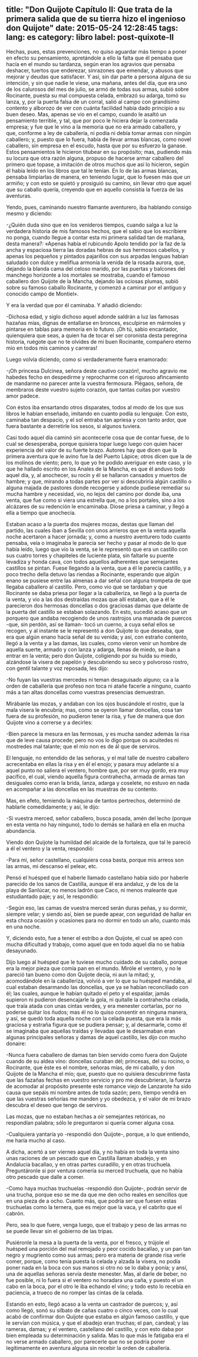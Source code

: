 title: "Don Quijote Capítulo II: Que trata de la primera salida que de su tierra hizo el ingenioso don Quijote"
date: 2015-05-24 12:28:45
tags:
lang: es
category: libro
label: post-quixote-II
---

Hechas, pues, estas prevenciones, no quiso aguardar más tiempo a poner en efecto su pensamiento, apretándole a ello la falta que él pensaba que hacía en el mundo su tardanza, según eran los agravios que pensaba deshacer, tuertos que enderezar, sinrazones que emendar, y abusos que mejorar y deudas que satisfacer. Y así, sin dar parte a persona alguna de su intención, y sin que nadie le viese, una mañana, antes del día, que era uno de los calurosos del mes de julio, se armó de todas sus armas, subió sobre Rocinante, puesta su mal compuesta celada, embrazó su adarga, tomó su lanza, y, por la puerta falsa de un corral, salió al campo con grandísimo contento y alborozo de ver con cuánta facilidad había dado principio a su buen deseo. Mas, apenas se vio en el campo, cuando le asaltó un pensamiento terrible, y tal, que por poco le hiciera dejar la comenzada empresa; y fue que le vino a la memoria que no era armado caballero, y que, conforme a ley de caballería, ni podía ni debía tomar armas con ningún caballero; y, puesto que lo fuera, había de llevar armas blancas, como novel caballero, sin empresa en el escudo, hasta que por su esfuerzo la ganase. Estos pensamientos le hicieron titubear en su propósito; mas, pudiendo más su locura que otra razón alguna, propuso de hacerse armar caballero del primero que topase, a imitación de otros muchos que así lo hicieron, según él había leído en los libros que tal le tenían. En lo de las armas blancas, pensaba limpiarlas de manera, en teniendo lugar, que lo fuesen más que un armiño; y con esto se quietó y prosiguió su camino, sin llevar otro que aquel que su caballo quería, creyendo que en aquello consistía la fuerza de las aventuras.

Yendo, pues, caminando nuestro flamante aventurero, iba hablando consigo mesmo y diciendo:

-¿Quién duda sino que en los venideros tiempos, cuando salga a luz la verdadera historia de mis famosos hechos, que el sabio que los escribiere no ponga, cuando llegue a contar esta mi primera salidad tan de mañana, desta manera?: «Apenas había el rubicundo Apolo tendido por la faz de la ancha y espaciosa tierra las doradas hebras de sus hermosos cabellos, y apenas los pequeños y pintados pajarillos con sus arpadas lenguas habían saludado con dulce y meliflua armonía la venida de la rosada aurora, que, dejando la blanda cama del celoso marido, por las puertas y balcones del manchego horizonte a los mortales se mostraba, cuando el famoso caballero don Quijote de la Mancha, dejando las ociosas plumas, subió sobre su famoso caballo Rocinante, y comenzó a caminar por el antiguo y conocido campo de Montiel».

Y era la verdad que por él caminaba. Y añadió diciendo:

-Dichosa edad, y siglo dichoso aquel adonde saldrán a luz las famosas hazañas mías, dignas de entallarse en bronces, esculpirse en mármoles y pintarse en tablas para memoria en lo futuro. ¡Oh tú, sabio encantador, quienquiera que seas, a quien ha de tocar el ser coronista desta peregrina historia, ruégote que no te olvides de mi buen Rocinante, compañero eterno mío en todos mis caminos y carreras!

Luego volvía diciendo, como si verdaderamente fuera enamorado:

-¡Oh princesa Dulcinea, señora deste cautivo corazón!, mucho agravio me habedes fecho en despedirme y reprocharme con el riguroso afincamiento de mandarme no parecer ante la vuestra fermosura. Plégaos, señora, de membraros deste vuestro sujeto corazón, que tantas cuitas por vuestro amor padece.

Con éstos iba ensartando otros disparates, todos al modo de los que sus libros le habían enseñado, imitando en cuanto podía su lenguaje. Con esto, caminaba tan despacio, y el sol entraba tan apriesa y con tanto ardor, que fuera bastante a derretirle los sesos, si algunos tuviera.

Casi todo aquel día caminó sin acontecerle cosa que de contar fuese, de lo cual se desesperaba, porque quisiera topar luego luego con quien hacer experiencia del valor de su fuerte brazo. Autores hay que dicen que la primera aventura que le avino fue la del Puerto Lápice; otros dicen que la de los molinos de viento; pero, lo que yo he podido averiguar en este caso, y lo que he hallado escrito en los Anales de la Mancha, es que él anduvo todo aquel día, y, al anochecer, su rocín y él se hallaron cansados y muertos de hambre; y que, mirando a todas partes por ver si descubriría algún castillo o alguna majada de pastores donde recogerse y adonde pudiese remediar su mucha hambre y necesidad, vio, no lejos del camino por donde iba, una venta, que fue como si viera una estrella que, no a los portales, sino a los alcázares de su redención le encaminaba. Diose priesa a caminar, y llegó a ella a tiempo que anochecía.

Estaban acaso a la puerta dos mujeres mozas, destas que llaman del partido, las cuales iban a Sevilla con unos arrieros que en la venta aquella noche acertaron a hacer jornada; y, como a nuestro aventurero todo cuanto pensaba, veía o imaginaba le parecía ser hecho y pasar al modo de lo que había leído, luego que vio la venta, se le representó que era un castillo con sus cuatro torres y chapiteles de luciente plata, sin faltarle su puente levadiza y honda cava, con todos aquellos adherentes que semejantes castillos se pintan. Fuese llegando a la venta, que a él le parecía castillo, y a poco trecho della detuvo las riendas a Rocinante, esperando que algún enano se pusiese entre las almenas a dar señal con alguna trompeta de que llegaba caballero al castillo. Pero, como vio que se tardaban y que Rocinante se daba priesa por llegar a la caballeriza, se llegó a la puerta de la venta, y vio a las dos destraídas mozas que allí estaban, que a él le parecieron dos hermosas doncellas o dos graciosas damas que delante de la puerta del castillo se estaban solazando. En esto, sucedió acaso que un porquero que andaba recogiendo de unos rastrojos una manada de puercos -que, sin perdón, así se llaman- tocó un cuerno, a cuya señal ellos se recogen, y al instante se le representó a don Quijote lo que deseaba, que era que algún enano hacía señal de su venida; y así, con estraño contento, llegó a la venta y a las damas, las cuales, como vieron venir un hombre de aquella suerte, armado y con lanza y adarga, llenas de miedo, se iban a entrar en la venta; pero don Quijote, coligiendo por su huida su miedo, alzándose la visera de papelón y descubriendo su seco y polvoroso rostro, con gentil talante y voz reposada, les dijo:

-No fuyan las vuestras mercedes ni teman desaguisado alguno; ca a la orden de caballería que profeso non toca ni atañe facerle a ninguno, cuanto más a tan altas doncellas como vuestras presencias demuestran.

Mirábanle las mozas, y andaban con los ojos buscándole el rostro, que la mala visera le encubría; mas, como se oyeron llamar doncellas, cosa tan fuera de su profesión, no pudieron tener la risa, y fue de manera que don Quijote vino a correrse y a decirles:

-Bien parece la mesura en las fermosas, y es mucha sandez además la risa que de leve causa procede; pero no vos lo digo porque os acuitedes ni mostredes mal talante; que el mío non es de ál que de serviros.

El lenguaje, no entendido de las señoras, y el mal talle de nuestro caballero acrecentaba en ellas la risa y en él el enojo; y pasara muy adelante si a aquel punto no saliera el ventero, hombre que, por ser muy gordo, era muy pacífico, el cual, viendo aquella figura contrahecha, armada de armas tan desiguales como eran la brida, lanza, adarga y coselete, no estuvo en nada en acompañar a las doncellas en las muestras de su contento.

Mas, en efeto, temiendo la máquina de tantos pertrechos, determinó de hablarle comedidamente; y así, le dijo:

-Si vuestra merced, señor caballero, busca posada, amén del lecho (porque en esta venta no hay ninguno), todo lo demás se hallará en ella en mucha abundancia.

Viendo don Quijote la humildad del alcaide de la fortaleza, que tal le pareció a él el ventero y la venta, respondió:

-Para mí, señor castellano, cualquiera cosa basta, porque mis arreos son las armas, mi descanso el pelear, etc.

Pensó el huésped que el haberle llamado castellano había sido por haberle parecido de los sanos de Castilla, aunque él era andaluz, y de los de la playa de Sanlúcar, no menos ladrón que Caco, ni menos maleante que estudiantado paje; y así, le respondió:

-Según eso, las camas de vuestra merced serán duras peñas, y su dormir, siempre velar; y siendo así, bien se puede apear, con seguridad de hallar en esta choza ocasión y ocasiones para no dormir en todo un año, cuanto más en una noche.

Y, diciendo esto, fue a tener el estribo a don Quijote, el cual se apeó con mucha dificultad y trabajo, como aquel que en todo aquel día no se había desayunado.

Dijo luego al huésped que le tuviese mucho cuidado de su caballo, porque era la mejor pieza que comía pan en el mundo. Miróle el ventero, y no le pareció tan bueno como don Quijote decía, ni aun la mitad; y, acomodándole en la caballeriza, volvió a ver lo que su huésped mandaba, al cual estaban desarmando las doncellas, que ya se habían reconciliado con él; las cuales, aunque le habían quitado el peto y el espaldar, jamás supieron ni pudieron desencajarle la gola, ni quitalle la contrahecha celada, que traía atada con unas cintas verdes, y era menester cortarlas, por no poderse quitar los ñudos; mas él no lo quiso consentir en ninguna manera, y así, se quedó toda aquella noche con la celada puesta, que era la más graciosa y estraña figura que se pudiera pensar; y, al desarmarle, como él se imaginaba que aquellas traídas y llevadas que le desarmaban eran algunas principales señoras y damas de aquel castillo, les dijo con mucho donaire:

-Nunca fuera caballero de damas tan bien servido como fuera don Quijote cuando de su aldea vino: doncellas curaban dél; princesas, del su rocino, o Rocinante, que éste es el nombre, señoras mías, de mi caballo, y don Quijote de la Mancha el mío; que, puesto que no quisiera descubrirme fasta que las fazañas fechas en vuestro servicio y pro me descubrieran, la fuerza de acomodar al propósito presente este romance viejo de Lanzarote ha sido causa que sepáis mi nombre antes de toda sazón; pero, tiempo vendrá en que las vuestras señorías me manden y yo obedezca, y el valor de mi brazo descubra el deseo que tengo de serviros.

Las mozas, que no estaban hechas a oír semejantes retóricas, no respondían palabra; sólo le preguntaron si quería comer alguna cosa.

-Cualquiera yantaría yo -respondió don Quijote-, porque, a lo que entiendo, me haría mucho al caso.

A dicha, acertó a ser viernes aquel día, y no había en toda la venta sino unas raciones de un pescado que en Castilla llaman abadejo, y en Andalucía bacallao, y en otras partes curadillo, y en otras truchuela. Preguntáronle si por ventura comería su merced truchuela, que no había otro pescado que dalle a comer.

-Como haya muchas truchuelas -respondió don Quijote-, podrán servir de una trucha, porque eso se me da que me den ocho reales en sencillos que en una pieza de a ocho. Cuanto más, que podría ser que fuesen estas truchuelas como la ternera, que es mejor que la vaca, y el cabrito que el cabrón.

Pero, sea lo que fuere, venga luego, que el trabajo y peso de las armas no se puede llevar sin el gobierno de las tripas.

Pusiéronle la mesa a la puerta de la venta, por el fresco, y trújole el huésped una porción del mal remojado y peor cocido bacallao, y un pan tan negro y mugriento como sus armas; pero era materia de grande risa verle comer, porque, como tenía puesta la celada y alzada la visera, no podía poner nada en la boca con sus manos si otro no se lo daba y ponía; y ansí, una de aquellas señoras servía deste menester. Mas, al darle de beber, no fue posible, ni lo fuera si el ventero no horadara una caña, y puesto el un cabo en la boca, por el otro le iba echando el vino; y todo esto lo recebía en paciencia, a trueco de no romper las cintas de la celada.

Estando en esto, llegó acaso a la venta un castrador de puercos; y, así como llegó, sonó su silbato de cañas cuatro o cinco veces, con lo cual acabó de confirmar don Quijote que estaba en algún famoso castillo, y que le servían con música, y que el abadejo eran truchas; el pan, candeal; y las rameras, damas; y el ventero, castellano del castillo, y con esto daba por bien empleada su determinación y salida. Mas lo que más le fatigaba era el no verse armado caballero, por parecerle que no se podría poner legítimamente en aventura alguna sin recebir la orden de caballería.

